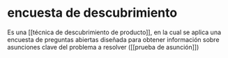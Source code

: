 # encuesta de descubrimiento
Es una [[técnica de descubrimiento de producto]], en la cual se aplica  una encuesta de preguntas abiertas diseñada para obtener información sobre asunciones clave del problema a resolver ([[prueba de asunción]])
